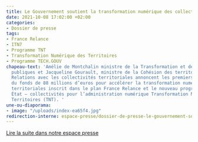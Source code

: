 ```yaml
---
title: Le Gouvernement soutient la transformation numérique des collectivités territoriales
date: 2021-10-08 17:02:00 +02:00
categories:
- Dossier de presse
tags:
- France Relance
- ITN7
- Programme TNT
- Transformation Numérique des Territoires
- Programme TECH.GOUV
chapeau-text: 'Amélie de Montchalin ministre de la Transformation et de la Fonction
  publiques et Jacqueline Gourault, ministre de la Cohésion des territoires et des
  Relations avec les collectivités territoriales annoncent les premiers résultats
  du fonds de 88 millions d’euros pour accélérer la transformation numérique des collectivités
  territoriales inscrit dans le plan France Relance et le nouveau programme commun
  État – collectivités pour l’administration numérique Transformation Numérique des
  Territoires (TNT). '
une-ou-diaporama:
- image: "/uploads/index-ea65f4.jpg"
redirection-interne: espace-presse/dossier-de-presse-le-gouvernement-soutient-la-transformation-numerique-des-collectivites-territoriales/
---
```


<div class="lien-important"><p><a href="/espace-presse/dossier-de-presse-le-gouvernement-soutient-la-transformation-numerique-des-collectivites-territoriales/">Lire la suite dans notre espace presse</a></p></div>